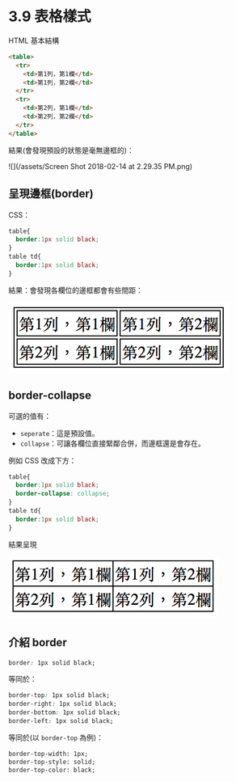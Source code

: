 # 3.9 表格樣式

HTML 基本結構

```html
<table>
  <tr>
    <td>第1列，第1欄</td>
    <td>第1列，第2欄</td>
  </tr>
  <tr>
    <td>第2列，第1欄</td>
    <td>第2列，第2欄</td>
  </tr>
</table>
```

結果\(會發現預設的狀態是毫無邊框的\)：

![](/assets/Screen Shot 2018-02-14 at 2.29.35 PM.png)

## 呈現邊框\(border\)

CSS：

```css
table{
  border:1px solid black;
}
table td{
  border:1px solid black;
}
```

結果：會發現各欄位的邊框都會有些間距：

![](/assets/table_with_border.png)

## border-collapse

可選的值有：

* `seperate`：這是預設值。
* `collapse`：可讓各欄位直接緊鄰合併，而邊框還是會存在。

例如 CSS 改成下方：

```css
table{
  border:1px solid black;
  border-collapse: collapse;
}
table td{
  border:1px solid black;
}
```

結果呈現

![](/assets/table_with_collapse.png)

## 介紹 border

```css
border: 1px solid black;
```

等同於：

```css
border-top: 1px solid black;
border-right: 1px solid black;
border-bottom: 1px solid black;
border-left: 1px solid black;
```

等同於\(以 `border-top` 為例\)：

```
border-top-width: 1px;
border-top-style: solid;
border-top-color: black;
```



